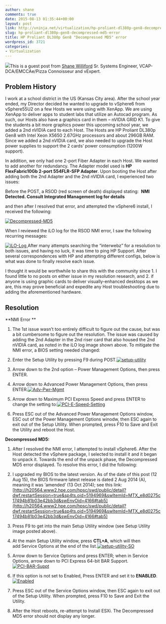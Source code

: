 ```yaml
---
author: shane
comments: true
date: 2015-08-13 01:35:44+00:00
layout: post
link: http://vninja.net/virtualization/hp-proliant-dl380p-gen8-decompressed-md5-error/
slug: hp-proliant-dl380p-gen8-decompressed-md5-error
title: HP Proliant DL380p Gen8 "Decompressed MD5" error
wordpress_id: 3721
categories:
- Virtualization
---
```


![](http://vninja.net/wordpress/wp-content/uploads/gravatar/3898d54.jpg)This is a guest post from [Shane Williford](https://twitter.com/coolsport00)
Sr. Systems Engineer, VCAP-DCA/EMCCAe/Pizza Connoisseur and vExpert.





## Problem History



I work at a school district in the US (Kansas City area). After the school year ended, my Director decided he wanted to upgrade to vSphere6 from vSphere55U2 on a few Hosts we were using with XenApp. We are using XenApp to deliver apps to student labs that utilize an Autocad program. As such, our Hosts also have a graphics card in them – nVIDIA GRID K1. To give the students a bit more graphics power this upcoming school year, we added a 2nd nVIDIA card to each Host. The Hosts are HP Proliant DL380p Gen8 with Intel Xeon X5650 2.67GHz processors and about 296GB RAM. Since we added a 2nd nVIDIA card, we also needed to upgrade the Host power supplies to support the 2 cards’ power consumption (1200W support).

In addition, we only had one 2-port Fiber Adapter in each Host. We wanted to add another for redundancy. The Adapter model used is **HP FlexFabric10Gb 2-port 554FLR-SFP Adapter**. Upon booting the Host after adding both the 2nd Adapter and the 2nd nVIDIA card, I experienced two issues:

Before the POST, a RSOD (red screen of death) displayed stating:  **NMI Detected. Consult Integrated Management log for details**

and then after I resolved that error, and attempted the vSphere6 install, I received the following:

[![Decompressed-MD5](http://vninja.net/wordpress/wp-content/uploads/2015/08/Decompressed-MD5-300x92.png)](http://vninja.net/wordpress/wp-content/uploads/2015/08/Decompressed-MD5.png)

When I reviewed the iLO log for the RSOD NMI error, I saw the following recurring messages:

[![iLO-Log](http://vninja.net/wordpress/wp-content/uploads/2015/08/iLO-Log-300x21.png)
](http://vninja.net/wordpress/wp-content/uploads/2015/08/iLO-Log.png)
After many attempts searching the “interwebz” for a resolution to both issues, and having no luck, it was time to ping HP Support. After several correspondences with HP and attempting different configs, below is what was done to finally resolve each issue.

I thought it would be worthwhile to share this with the community since 1. I found little to no posts on either issue in my resolution research, and 2. if anyone is using graphic cards to deliver visually-enhanced desktops as we are, this may prove beneficial and expedite any Host troubleshooting due to adding the aforementioned hardware.



## Resolution



**NMI Error
**




    
  1. The 1st issue wasn’t too entirely difficult to figure out the cause, but was a bit cumbersome to figure out the resolution. The issue was caused by adding the 2nd Adapter in the 2nd riser card that also housed the 2nd nVIDIA card, as noted in the iLO log image shown above. To mitigate the NMI error, a BIOS setting needed changed:

    
  2. Enter the Setup Utility by pressing F9 during POST.[![setup-utility](http://vninja.net/wordpress/wp-content/uploads/2015/08/setup-utility-234x300.png)](http://vninja.net/wordpress/wp-content/uploads/2015/08/setup-utility.png)

    
  3. Arrow down to the 2nd option – Power Management Options, then press ENTER.

    
  4. Arrow down to Advanced Power Management Options, then press ENTER.[![Adv-Pwr-Mgmt](http://vninja.net/wordpress/wp-content/uploads/2015/08/Adv-Pwr-Mgmt-300x93.png)](http://vninja.net/wordpress/wp-content/uploads/2015/08/Adv-Pwr-Mgmt.png)

    
  5. Arrow down to Maximum PCI Express Speed and press ENTER to change the setting to:[![PCI-E-Speed-Setting](http://vninja.net/wordpress/wp-content/uploads/2015/08/PCI-E-Speed-Setting.png)](http://vninja.net/wordpress/wp-content/uploads/2015/08/PCI-E-Speed-Setting.png)

    
  6. Press ESC out of the Advanced Power Management Options window, ESC out of the Power Management Options winodw, then ESC again to exit out of the Setup Utility. When prompted, press F10 to Save and Exit the Utility and reboot the Host.



**Decompressed MD5:**




    
  1. After I resolved the NMI error, I attempted to install vSphere6. After the Host detected the vSphere package, I selected to install it and it began to unpack it. Towards the end of the unpack phase, the Decompressed MD5 error displayed. To resolve this error, I did the following:

    
  2. I upgraded my BIOS to the latest version. As of the date of this post (12 Aug 15), the BIOS firmware latest release is dated 2 Aug 2014 (A), meaning it was ‘amended’ (13 Oct 2014); see this link: [http://h20564.www2.hpe.com/hpsc/swd/public/detail?dwf.restartSession=true&sp4ts.oid=5194969&swItemId=MTX_e8d0275c17494b81b03e42bb3d&swEnvOid=4166#tab5](http://h20564.www2.hpe.com/hpsc/swd/public/detail?dwf.restartSession=true&sp4ts.oid=5194969&swItemId=MTX_e8d0275c17494b81b03e42bb3d&swEnvOid=4166#tab5)

    
  3. Press F9 to get into the main Setup Utility window (see Setup Utility image posted above).

    
  4. At the main Setup Utility window, press **CTL+A**, which will then add Service Options at the end of the list.[![setup-utility-SO](http://vninja.net/wordpress/wp-content/uploads/2015/08/setup-utility-SO-226x300.png)](http://vninja.net/wordpress/wp-content/uploads/2015/08/setup-utility-SO.png)

    
  5. Arrow down to Service Options and press ENTER; when in Service Options, arrow down to PCI Express 64-bit BAR Support.[![PCI-BAR-Suppt](http://vninja.net/wordpress/wp-content/uploads/2015/08/PCI-BAR-Suppt-300x178.png)](http://vninja.net/wordpress/wp-content/uploads/2015/08/PCI-BAR-Suppt.png)

    
  6. If this option is not set to Enabled, Press ENTER and set it to **ENABLED**.[![Enabled](http://vninja.net/wordpress/wp-content/uploads/2015/08/Enabled.png)](http://vninja.net/wordpress/wp-content/uploads/2015/08/Enabled.png)

    
  7. Press ESC out of the Service Options window, then ESC again to exit out of the Setup Utility. When prompted, press F10 to Save and Exit the Utility.

    
  8. After the Host reboots, re-attempt to Install ESXi. The Decompressed MD5 error should not display any longer.


